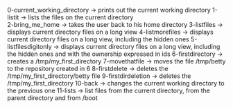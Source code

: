 0-current_working_directory -> prints out the current working directory
1-listit -> lists the files on the current directory	
2-bring_me_home -> takes the user back to his home directory
3-listfiles -> displays current directory files on a long view
4-listmorefiles -> displays current directory files on a long view, including the hidden ones
5-listfilesdigitonly -> displays current directory files on a long view, including the hidden ones and with the ownership expressed in ids
6-firstdirectory -> creates a /tmp/my_first_directory 
7-movethatfile -> moves the file /tmp/betty to the repository created in 6
8-firstdelete -> deletes the /tmp/my_first_directory/betty file
9-firstdirdeletion -> deletes the /tmp/my_first_directory 
10-back -> changes the current working directory to the previous one
11-lists -> list files from the current directory, from the parent directory and from /boot
